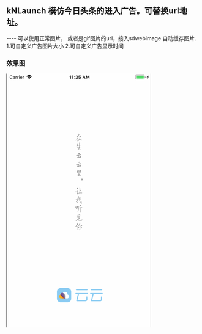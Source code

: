 ## kNLaunch 模仿今日头条的进入广告。可替换url地址。 

---- 可以使用正常图片， 或者是gif图片的url，接入sdwebimage 自动缓存图片. 
1.可自定义广告图片大小
2.可自定义广告显示时间

### 效果图

![](https://github.com/krystalName/kNLaunch/blob/master/KNLaunchPage.gif)


